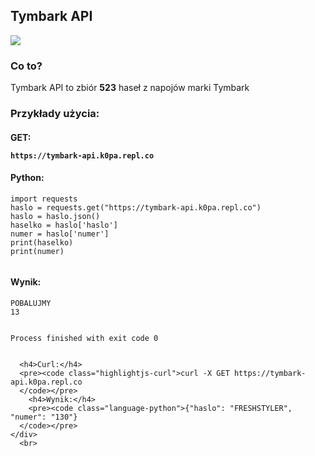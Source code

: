 <!DOCTYPE html>
<html lang="pl">
<head>
    <meta charset="UTF-8">
    <meta name="author" content="Mateusz Kopaszewski">
</head>
<body>
  <section>
    <div class="text">
      <h1 class="title">Tymbark API</h1>
      <a href="https://github.com/mateuszk0pa"><img src="https://img.shields.io/badge/Created%20by:-mateuszk0pa-success?style=for-the-badge&logo=github"></a>
      <h3 class="co-to">Co to?</h3>
      <p class="co-to-p">
        Tymbark API to zbiór <b>523</b> haseł z napojów marki Tymbark
      </p>
      <h3>Przykłady użycia:</h3>
      <h4>GET: <pre><code class="language-python">https://tymbark-api.k0pa.repl.co</code></pre></h4>
      <h4>Python:</h4>
      <pre><code class="language-python">import requests
haslo = requests.get("https://tymbark-api.k0pa.repl.co")
haslo = haslo.json()
haselko = haslo['haslo']
numer = haslo['numer']
print(haselko)
print(numer)
      </code></pre>
      <h4>Wynik:</h4>
        <pre><code class="language-python">POBALUJMY
13

Process finished with exit code 0
      </code></pre>

      <h4>Curl:</h4>
      <pre><code class="highlightjs-curl">curl -X GET https://tymbark-api.k0pa.repl.co
      </code></pre>
        <h4>Wynik:</h4>
        <pre><code class="language-python">{"haslo": "FRESHSTYLER", "numer": "130"}
      </code></pre>
    </div>
      <br>
  </section>
</body>
</html>

